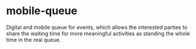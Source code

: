 # mobile-queue
Digital and mobile queue for events, which allows the interested parties to share the waiting time for more meaningful activities as standing the whole time in the real queue.
